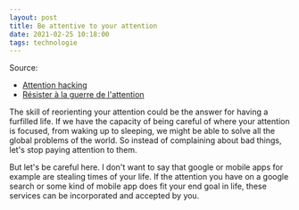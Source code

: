 ```yaml
---
layout: post
title: Be attentive to your attention
date: 2021-02-25 10:18:00
tags: technologie
---
```


Source:

- [Attention hacking](https://www.youtube.com/watch?v=zQoTgejl60s)
- [Résister à la guerre de l'attention](https://www.youtube.com/watch?v=e2_u4gUxXBU)

The skill of reorienting your attention could be the answer for having a furfilled life. If we have the capacity of being careful of where your attention is focused, from waking up to sleeping, we might be able to solve all the global problems of the world. So instead of complaining about bad things, let's stop paying attention to them.

But let's be careful here. I don't want to say that google or mobile apps for example are stealing times of your life. If the attention you have on a google search or some kind of mobile app does fit your end goal in life, these services can be incorporated and accepted by you.
